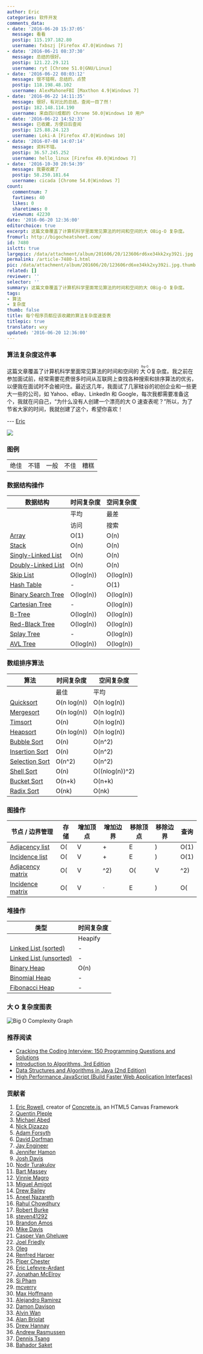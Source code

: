 ```yaml
---
author: Eric
categories: 软件开发
comments_data:
- date: '2016-06-20 15:37:05'
  message: 看看
  postip: 115.197.182.80
  username: fxbszj [Firefox 47.0|Windows 7]
- date: '2016-06-21 08:37:30'
  message: 总结的很好。
  postip: 121.22.29.121
  username: ryt [Chrome 51.0|GNU/Linux]
- date: '2016-06-22 08:03:12'
  message: 很不错啊，总结的，点赞
  postip: 118.198.48.102
  username: AlexMahoneFBI [Maxthon 4.9|Windows 7]
- date: '2016-06-22 14:11:35'
  message: 很好，有对比的总结，查阅一目了然！
  postip: 182.148.114.190
  username: 来自四川成都的 Chrome 50.0|Windows 10 用户
- date: '2016-06-22 14:52:33'
  message: 已收藏，方便日后查阅
  postip: 125.88.24.123
  username: Loki-A [Firefox 47.0|Windows 10]
- date: '2016-07-08 14:07:14'
  message: 资料不错。
  postip: 36.57.245.252
  username: hello_linux [Firefox 49.0|Windows 7]
- date: '2016-10-30 20:54:39'
  message: 我要收藏了
  postip: 58.250.181.64
  username: cicada [Chrome 54.0|Windows 7]
count:
  commentnum: 7
  favtimes: 40
  likes: 0
  sharetimes: 0
  viewnum: 42230
date: '2016-06-20 12:36:00'
editorchoice: true
excerpt: 这篇文章覆盖了计算机科学里面常见算法的时间和空间的大 OBig-O 复杂度。
fromurl: http://bigocheatsheet.com/
id: 7480
islctt: true
largepic: /data/attachment/album/201606/20/123606rd6xe34kk2xy392i.jpg
permalink: /article-7480-1.html
pic: /data/attachment/album/201606/20/123606rd6xe34kk2xy392i.jpg.thumb.jpg
related: []
reviewer: ''
selector: ''
summary: 这篇文章覆盖了计算机科学里面常见算法的时间和空间的大 OBig-O 复杂度。
tags:
- 算法
- 复杂度
thumb: false
title: 每个程序员都应该收藏的算法复杂度速查表
titlepic: true
translator: wxy
updated: '2016-06-20 12:36:00'
---
```


### 算法复杂度这件事


这篇文章覆盖了计算机科学里面常见算法的时间和空间的<ruby> 大 O <rp>  （ </rp> <rt>  Big-O </rt> <rp>  ） </rp></ruby> 复杂度。我之前在参加面试前，经常需要花费很多时间从互联网上查找各种搜索和排序算法的优劣，以便我在面试时不会被问住。最近这几年，我面试了几家硅谷的初创企业和一些更大一些的公司，如 Yahoo、eBay、LinkedIn 和 Google，每次我都需要准备这个，我就在问自己，“为什么没有人创建一个漂亮的大 O 速查表呢？”所以，为了节省大家的时间，我就创建了这个，希望你喜欢！


--- [Eric](https://twitter.com/ericdrowell) 


![](/data/attachment/album/201606/20/123606rd6xe34kk2xy392i.jpg)


### 图例




|  |  |  |  |  |
| --- | --- | --- | --- | --- |
| 绝佳 | 不错 | 一般 | 不佳 | 糟糕 |


### 数据结构操作




| 数据结构 | 时间复杂度 | 空间复杂度 |
| --- | --- | --- |
|  | 平均 | 最差 | 最差 |
|  | 访问 | 搜索 | 插入 | 删除 | 访问 | 搜索 | 插入 | 删除 |  |
| [Array](http://en.wikipedia.org/wiki/Array_data_structure) | O(1) | O(n) | O(n) | O(n) | O(1) | O(n) | O(n) | O(n) | O(n) |
| [Stack](http://en.wikipedia.org/wiki/Stack_(abstract_data_type)) | O(n) | O(n) | O(1) | O(1) | O(n) | O(n) | O(1) | O(1) | O(n) |
| [Singly-Linked List](http://en.wikipedia.org/wiki/Singly_linked_list#Singly_linked_lists) | O(n) | O(n) | O(1) | O(1) | O(n) | O(n) | O(1) | O(1) | O(n) |
| [Doubly-Linked List](http://en.wikipedia.org/wiki/Doubly_linked_list) | O(n) | O(n) | O(1) | O(1) | O(n) | O(n) | O(1) | O(1) | O(n) |
| [Skip List](http://en.wikipedia.org/wiki/Skip_list) | O(log(n)) | O(log(n)) | O(log(n)) | O(log(n)) | O(n) | O(n) | O(n) | O(n) | O(n log(n)) |
| [Hash Table](http://en.wikipedia.org/wiki/Hash_table) | - | O(1) | O(1) | O(1) | - | O(n) | O(n) | O(n) | O(n) |
| [Binary Search Tree](http://en.wikipedia.org/wiki/Binary_search_tree) | O(log(n)) | O(log(n)) | O(log(n)) | O(log(n)) | O(n) | O(n) | O(n) | O(n) | O(n) |
| [Cartesian Tree](https://en.wikipedia.org/wiki/Cartesian_tree) | - | O(log(n)) | O(log(n)) | O(log(n)) | - | O(n) | O(n) | O(n) | O(n) |
| [B-Tree](http://en.wikipedia.org/wiki/B_tree) | O(log(n)) | O(log(n)) | O(log(n)) | O(log(n)) | O(log(n)) | O(log(n)) | O(log(n)) | O(log(n)) | O(n) |
| [Red-Black Tree](http://en.wikipedia.org/wiki/Red-black_tree) | O(log(n)) | O(log(n)) | O(log(n)) | O(log(n)) | O(log(n)) | O(log(n)) | O(log(n)) | O(log(n)) | O(n) |
| [Splay Tree](https://en.wikipedia.org/wiki/Splay_tree) | - | O(log(n)) | O(log(n)) | O(log(n)) | - | O(log(n)) | O(log(n)) | O(log(n)) | O(n) |
| [AVL Tree](http://en.wikipedia.org/wiki/AVL_tree) | O(log(n)) | O(log(n)) | O(log(n)) | O(log(n)) | O(log(n)) | O(log(n)) | O(log(n)) | O(log(n)) | O(n) |


### 数组排序算法




| 算法 | 时间复杂度 | 空间复杂度 |
| --- | --- | --- |
|  | 最佳 | 平均 | 最差 | 最差 |
| [Quicksort](http://en.wikipedia.org/wiki/Quicksort) | O(n log(n)) | O(n log(n)) | O(n^2) | O(log(n)) |
| [Mergesort](http://en.wikipedia.org/wiki/Merge_sort) | O(n log(n)) | O(n log(n)) | O(n log(n)) | O(n) |
| [Timsort](http://en.wikipedia.org/wiki/Timsort) | O(n) | O(n log(n)) | O(n log(n)) | O(n) |
| [Heapsort](http://en.wikipedia.org/wiki/Heapsort) | O(n log(n)) | O(n log(n)) | O(n log(n)) | O(1) |
| [Bubble Sort](http://en.wikipedia.org/wiki/Bubble_sort) | O(n) | O(n^2) | O(n^2) | O(1) |
| [Insertion Sort](http://en.wikipedia.org/wiki/Insertion_sort) | O(n) | O(n^2) | O(n^2) | O(1) |
| [Selection Sort](http://en.wikipedia.org/wiki/Selection_sort) | O(n^2) | O(n^2) | O(n^2) | O(1) |
| [Shell Sort](http://en.wikipedia.org/wiki/Shellsort) | O(n) | O((nlog(n))^2) | O((nlog(n))^2) | O(1) |
| [Bucket Sort](http://en.wikipedia.org/wiki/Bucket_sort "Only for integers. k is a number of buckets") | O(n+k) | O(n+k) | O(n^2) | O(n) |
| [Radix Sort](http://en.wikipedia.org/wiki/Radix_sort "Constant number of digits 'k'") | O(nk) | O(nk) | O(nk) | O(n+k) |


### 图操作




| 节点 / 边界管理 | 存储 | 增加顶点 | 增加边界 | 移除顶点 | 移除边界 | 查询 |
| --- | --- | --- | --- | --- | --- | --- |
| [Adjacency list](http://en.wikipedia.org/wiki/Adjacency_list) | O(|V|+|E|) | O(1) | O(1) | O(|V| + |E|) | O(|E|) | O(|V|) |
| [Incidence list](http://en.wikipedia.org/wiki/Incidence_list) | O(|V|+|E|) | O(1) | O(1) | O(|E|) | O(|E|) | O(|E|) |
| [Adjacency matrix](http://en.wikipedia.org/wiki/Adjacency_matrix) | O(|V|^2) | O(|V|^2) | O(1) | O(|V|^2) | O(1) | O(1) |
| [Incidence matrix](http://en.wikipedia.org/wiki/Incidence_matrix) | O(|V| ⋅ |E|) | O(|V| ⋅ |E|) | O(|V| ⋅ |E|) | O(|V| ⋅ |E|) | O(|V| ⋅ |E|) | O(|E|) |


### 堆操作




| 类型 | 时间复杂度 |
| --- | --- |
|  | Heapify | 查找最大值 | 分离最大值 | 提升键 | 插入 | 删除 | 合并 |
| [Linked List (sorted)](http://en.wikipedia.org/wiki/Linked_list) | - | O(1) | O(1) | O(n) | O(n) | O(1) | O(m+n) |
| [Linked List (unsorted)](http://en.wikipedia.org/wiki/Linked_list) | - | O(n) | O(n) | O(1) | O(1) | O(1) | O(1) |
| [Binary Heap](http://en.wikipedia.org/wiki/Binary_heap) | O(n) | O(1) | O(log(n)) | O(log(n)) | O(log(n)) | O(log(n)) | O(m+n) |
| [Binomial Heap](http://en.wikipedia.org/wiki/Binomial_heap) | - | O(1) | O(log(n)) | O(log(n)) | O(1) | O(log(n)) | O(log(n)) |
| [Fibonacci Heap](http://en.wikipedia.org/wiki/Fibonacci_heap) | - | O(1) | O(log(n)) | O(1) | O(1) | O(log(n)) | O(1) |


### 大 O 复杂度图表


![Big O Complexity Graph](/data/attachment/album/201606/20/123634szm02anm9jm6qqbs.png "Big O Complexity Graph")


### 推荐阅读


* [Cracking the Coding Interview: 150 Programming Questions and Solutions](http://www.amazon.com/gp/product/098478280X/ref=as_li_tl?ie=UTF8&camp=1789&creative=390957&creativeASIN=098478280X&linkCode=as2&tag=htcatu-20&linkId=B6WXIEKJHEBBWJ7B)
* [Introduction to Algorithms, 3rd Edition](http://www.amazon.com/gp/product/0262033844/ref=as_li_tl?ie=UTF8&camp=1789&creative=390957&creativeASIN=0262033844&linkCode=as2&tag=htcatu-20&linkId=J2PHCTWEAND3YQF4)
* [Data Structures and Algorithms in Java (2nd Edition)](http://www.amazon.com/gp/product/0672324539/ref=as_li_tl?ie=UTF8&camp=1789&creative=390957&creativeASIN=0672324539&linkCode=as2&tag=htcatu-20&linkId=Y4KPAZH5PFHYXMBA)
* [High Performance JavaScript (Build Faster Web Application Interfaces)](http://www.amazon.com/gp/product/059680279X/ref=as_li_tl?ie=UTF8&camp=1789&creative=390957&creativeASIN=059680279X&linkCode=as2&tag=htcatu-20&linkId=WUNMGD5EARDJZKTT)


### 贡献者


1. [Eric Rowell](https://github.com/ericdrowell), creator of [Concrete.js](http://www.concretejs.com/), an HTML5 Canvas Framework
2. [Quentin Pleple](https://github.com/qpleple)
3. [Michael Abed](https://github.com/vault)
4. [Nick Dizazzo](https://github.com/ndizazzo)
5. [Adam Forsyth](https://github.com/agfor)
6. [David Dorfman](https://github.com/d3dave)
7. [Jay Engineer](https://github.com/jay754)
8. [Jennifer Hamon](https://github.com/jhamon)
9. [Josh Davis](https://github.com/jdavis)
10. [Nodir Turakulov](https://github.com/nodirt)
11. [Bart Massey](https://github.com/BartMassey)
12. [Vinnie Magro](https://github.com/vmagro)
13. [Miguel Amigot](https://github.com/miguel5)
14. [Drew Bailey](https://github.com/makosblade)
15. [Aneel Nazareth](https://github.com/WanderingStar)
16. [Rahul Chowdhury](https://github.com/rahulc93)
17. [Robert Burke](https://github.com/sharpobject)
18. [steven41292](https://github.com/steven41292)
19. [Brandon Amos](https://github.com/bamos)
20. [Mike Davis](https://github.com/dodgymike)
21. [Casper Van Gheluwe](https://github.com/caspervg)
22. [Joel Friedly](https://github.com/jfriedly)
23. [Oleg](https://github.com/cristaloleg)
24. [Renfred Harper](https://github.com/renfredxh)
25. [Piper Chester](https://github.com/piperchester)
26. [Eric Lefevre-Ardant](https://github.com/elefevre)
27. [Jonathan McElroy](https://github.com/jonathanmcelroy)
28. [Si Pham](https://github.com/phamtrisi)
29. [mcverry](https://github.com/mcverry)
30. [Max Hoffmann](https://github.com/mhoffman)
31. [Alejandro Ramirez](https://github.com/j4n0)
32. [Damon Davison](https://github.com/allolex)
33. [Alvin Wan](https://github.com/alvinwan)
34. [Alan Briolat](https://github.com/alanbriolat)
35. [Drew Hannay](https://github.com/drewhannay)
36. [Andrew Rasmussen](https://github.com/andyras)
37. [Dennis Tsang](https://github.com/DennisTT)
38. [Bahador Saket](https://github.com/BahadorSaket)